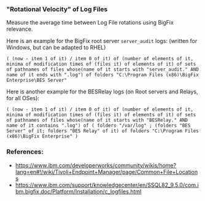 
### "Rotational Velocity" of Log Files

Measure the average time between Log File rotations using BigFix relevance.

Here is an example for the BigFix root server `server_audit` logs: (written for Windows, but can be adapted to RHEL)

`( (now - item 1 of it) / item 0 of it) of (number of elements of it, minima of modification times of (files it) of elements of it) of sets of pathnames of files whose(name of it starts with "server_audit." AND name of it ends with ".log") of folders "C:\Program Files (x86)\BigFix Enterprise\BES Server"`

Here is another example for the BESRelay logs (on Root servers and Relays, for all OSes):

`( (now - item 1 of it) / item 0 of it) of (number of elements of it, minima of modification times of (files it) of elements of it) of sets of pathnames of files whose(name of it starts with "BESRelay." AND name of it contains ".log") of ( folders "/var/log" ; (folders "BES Server" of it; folders "BES Relay" of it) of folders "C:\Program Files (x86)\BigFix Enterprise" )`


### References:

- https://www.ibm.com/developerworks/community/wikis/home?lang=en#!/wiki/Tivoli+Endpoint+Manager/page/Common+File+Locations
- https://www.ibm.com/support/knowledgecenter/en/SSQL82_9.5.0/com.ibm.bigfix.doc/Platform/Installation/c_logfiles.html

